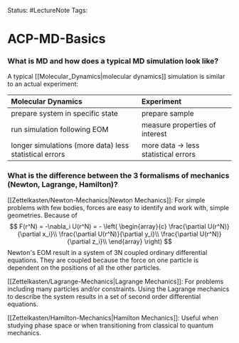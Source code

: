 Status: #LectureNote 
Tags: 

# ACP-MD-Basics

### What is MD and how does a typical MD simulation look like?
A typical [[Molecular_Dynamics|molecular dynamics]] simulation is similar to an actual experiment:

| **Molecular Dynamics** | **Experiment** |
|:---|:---|
| prepare system in specific state | prepare sample | 
| run simulation following EOM | measure properties of interest |
| longer simulations (more data) less statistical errors | more data -> less statistical errors | 

### What is the difference between the 3 formalisms of mechanics (Newton, Lagrange, Hamilton)?
[[Zettelkasten/Newton-Mechanics|Newton Mechanics]]: For simple problems with few bodies, forces are easy to identify and work with, simple geometries. 
Because of
$$ 
F(r^N) = -\nabla_i U(r^N) = -
\left(
\begin{array}{c}
    \frac{\partial U(r^N)}{\partial x_i}\\
    \frac{\partial U(r^N)}{\partial y_i}\\
    \frac{\partial U(r^N)}{\partial z_i}\\
\end{array}
\right)
$$
Newton's EOM result in a system of 3N coupled ordinary differential equations. They are coupled because the force on one particle is dependent on the positions of all the other particles.

[[Zettelkasten/Lagrange-Mechanics|Lagrange Mechanics]]: For problems including many particles and/or constraints. Using the Lagrange mechanics to describe the system results in a set of second order differential equations.

[[Zettelkasten/Hamilton-Mechanics|Hamilton Mechanics]]: Useful when studying phase space or when transitioning from classical to quantum mechanics.


